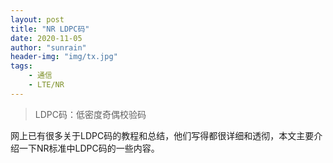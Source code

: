 ```yaml
---
layout: post
title: "NR LDPC码"
date: 2020-11-05
author: "sunrain"
header-img: "img/tx.jpg"
tags:
    - 通信
    - LTE/NR
---
```

> LDPC码：低密度奇偶校验码

网上已有很多关于LDPC码的教程和总结，他们写得都很详细和透彻，本文主要介绍一下NR标准中LDPC码的一些内容。
